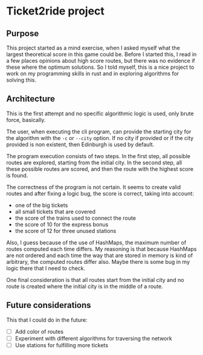 # Ticket2ride project

## Purpose

This project started as a mind exercise, when I asked myself what the
largest theoretical score in this game could be. Before I started
this, I read in a few places opinions about high score routes, but
there was no evidence if these where the optimum solutions. So I told
myself, this is a nice project to work on my programming skills in
rust and in exploring algorithms for solving this.

## Architecture

This is the first attempt and no specific algorithmic logic is used,
only brute force, basically.

The user, when executing the cli program, can provide the starting
city for the algorithm with the `-c` or `--city` option. If no city if
provided or if the city provided is non existent, then Edinburgh is
used by default.

The program execution consists of two steps. In the first step, all
possible routes are explored, starting from the initial city. In the
second step, all these possible routes are scored, and then the route
with the highest score is found.

The correctness of the program is not certain. It seems to create
valid routes and after fixing a logic bug, the score is correct,
taking into account:
* one of the big tickets
* all small tickets that are covered
* the score of the trains used to connect the route
* the score of 10 for the express bonus
* the score of 12 for three unused stations

Also, I guess because of the use of HashMaps, the maximum number of
routes computed each time differs. My reasoning is that because
HashMaps are not ordered and each time the way that are stored in
memory is kind of arbitrary, the computed routes differ also. Maybe
there is some bug in my logic there that I need to check.

One final consideration is that all routes start from the initial city
and no route is created where the initial city is in the middle of a
route.

## Future considerations

This that I could do in the future:
- [ ] Add color of routes
- [ ] Experiment with different algorithms for traversing the network
- [ ] Use stations for fulfilling more tickets
